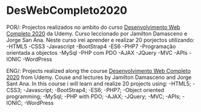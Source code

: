 # DesWebCompleto2020
POR/:
Projectos realizados no ambito do curso [Desenvolvimento Web Completo 2020](https://www.udemy.com/course/web-completo/) da Udemy.
Curso leccionado por Jamilton Damasceno e Jorge San Ana.
Neste curso irei aprender e realizar 20 porjectos utilizando:
-HTML5
-CSS3
-Javascript
-BootStrap4
-ES6
-PHP7
-Programação orientada a objectos
-MySql
-PHP com PDO
-AJAX
-JQuery
-MVC
-APIs
-IONIC
-WordPress

ENG/:
Projects realized along the course [Desenvolvimento Web Completo 2020](https://www.udemy.com/course/web-completo/) from Udemy.
Couse and lectures by Jamilton Damasceno and Jorge Sant Ana.
In this course i will learn and realize 20 projects using:
-HTML5;
-CSS3;
-Javascript;
-BootStrap4;
-ES6;
-PHP7;
-Object oriented programming;
-MySql;
-PHP with PDO;
-AJAX;
-JQuery;
-MVC;
-APIs;
-IONIC;
-WordPress
